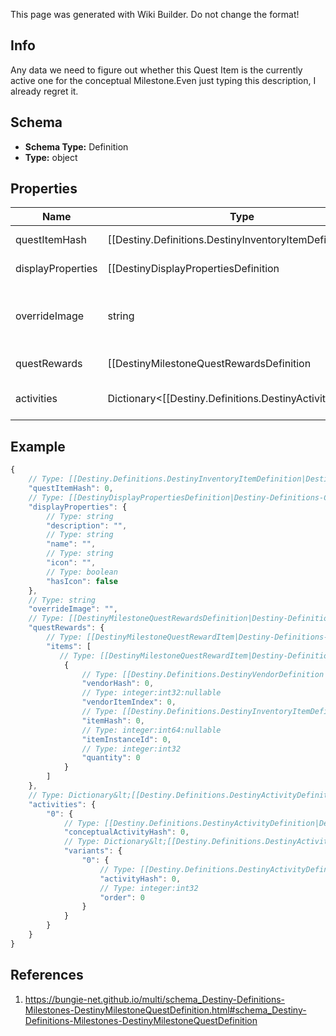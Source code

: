 <span class="wiki-builder">This page was generated with Wiki Builder. Do not change the format!</span>

## Info
Any data we need to figure out whether this Quest Item is the currently active one for the conceptual Milestone.Even just typing this description, I already regret it.

## Schema
* **Schema Type:** Definition
* **Type:** object

## Properties
Name | Type | Description
---- | ---- | -----------
questItemHash | [[Destiny.Definitions.DestinyInventoryItemDefinition|Destiny-Definitions-DestinyInventoryItemDefinition]]:integer:uint32 | The item representing this Milestone quest.  Use this hash to look up the DestinyInventoryItemDefinitionfor the quest to find its steps and human readable data.
displayProperties | [[DestinyDisplayPropertiesDefinition|Destiny-Definitions-Common-DestinyDisplayPropertiesDefinition]]:Definition | The individual quests may have different definitions from the overall milestone: if there's a specific activequest, use these displayProperties instead of that of the overall DestinyMilestoneDefinition.
overrideImage | string | If populated, this image can be shown instead of the generic milestone's image when this quest is live,or it can be used to show a background image for the quest itself that differs from that of the Activityor the Milestone.
questRewards | [[DestinyMilestoneQuestRewardsDefinition|Destiny-Definitions-Milestones-DestinyMilestoneQuestRewardsDefinition]]:Definition | The rewards you will get for completing this quest, as best as we could extract them fromour data.  Sometimes, it'll be a decent amount of data.  Sometimes, it's going to be sucky.  Sorry.
activities | Dictionary&lt;[[Destiny.Definitions.DestinyActivityDefinition|Destiny-Definitions-DestinyActivityDefinition]]:integer:uint32,[[DestinyMilestoneActivityDefinition|Destiny-Definitions-Milestones-DestinyMilestoneActivityDefinition]]:Definition&gt; | The full set of all possible &quot;conceptual activities&quot; that are related to this Milestone.Tiers or alternative modes of play within these conceptual activities will be defined as sub-entities.Keyed by the Conceptual Activity Hash.  Use the key to look up DestinyActivityDefinition.

## Example
```javascript
{
    // Type: [[Destiny.Definitions.DestinyInventoryItemDefinition|Destiny-Definitions-DestinyInventoryItemDefinition]]:integer:uint32
    "questItemHash": 0,
    // Type: [[DestinyDisplayPropertiesDefinition|Destiny-Definitions-Common-DestinyDisplayPropertiesDefinition]]:Definition
    "displayProperties": {
        // Type: string
        "description": "",
        // Type: string
        "name": "",
        // Type: string
        "icon": "",
        // Type: boolean
        "hasIcon": false
    },
    // Type: string
    "overrideImage": "",
    // Type: [[DestinyMilestoneQuestRewardsDefinition|Destiny-Definitions-Milestones-DestinyMilestoneQuestRewardsDefinition]]:Definition
    "questRewards": {
        // Type: [[DestinyMilestoneQuestRewardItem|Destiny-Definitions-Milestones-DestinyMilestoneQuestRewardItem]]:Definition[]
        "items": [
           // Type: [[DestinyMilestoneQuestRewardItem|Destiny-Definitions-Milestones-DestinyMilestoneQuestRewardItem]]:Definition
            {
                // Type: [[Destiny.Definitions.DestinyVendorDefinition|Destiny-Definitions-DestinyVendorDefinition]]:integer:uint32:nullable
                "vendorHash": 0,
                // Type: integer:int32:nullable
                "vendorItemIndex": 0,
                // Type: [[Destiny.Definitions.DestinyInventoryItemDefinition|Destiny-Definitions-DestinyInventoryItemDefinition]]:integer:uint32
                "itemHash": 0,
                // Type: integer:int64:nullable
                "itemInstanceId": 0,
                // Type: integer:int32
                "quantity": 0
            }
        ]
    },
    // Type: Dictionary&lt;[[Destiny.Definitions.DestinyActivityDefinition|Destiny-Definitions-DestinyActivityDefinition]]:integer:uint32,[[DestinyMilestoneActivityDefinition|Destiny-Definitions-Milestones-DestinyMilestoneActivityDefinition]]:Definition&gt;
    "activities": {
        "0": {
            // Type: [[Destiny.Definitions.DestinyActivityDefinition|Destiny-Definitions-DestinyActivityDefinition]]:integer:uint32
            "conceptualActivityHash": 0,
            // Type: Dictionary&lt;[[Destiny.Definitions.DestinyActivityDefinition|Destiny-Definitions-DestinyActivityDefinition]]:integer:uint32,[[DestinyMilestoneActivityVariantDefinition|Destiny-Definitions-Milestones-DestinyMilestoneActivityVariantDefinition]]:Definition&gt;
            "variants": {
                "0": {
                    // Type: [[Destiny.Definitions.DestinyActivityDefinition|Destiny-Definitions-DestinyActivityDefinition]]:integer:uint32
                    "activityHash": 0,
                    // Type: integer:int32
                    "order": 0
                }
            }
        }
    }
}

```

## References
1. https://bungie-net.github.io/multi/schema_Destiny-Definitions-Milestones-DestinyMilestoneQuestDefinition.html#schema_Destiny-Definitions-Milestones-DestinyMilestoneQuestDefinition
